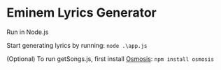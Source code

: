 # Eminem Lyrics Generator
Run in Node.js

Start generating lyrics by running: `node .\app.js`

(Optional) To run getSongs.js, first install [Osmosis](https://github.com/rchipka/node-osmosis): `npm install osmosis`